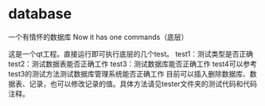 # database
一个有情怀的数据库
Now it has one commands（底层）

这是一个qt工程。直接运行即可执行底层的几个test。
test1：测试类型是否正确
test2：测试数据表能否正确工作
test3：测试数据库能否正确工作
test4可以参考test3的测试方法测试数据库管理系统能否正确工作
目前可以插入删除数据库、数据表、记录，也可以修改记录的值。具体方法请见tester文件夹的测试代码和代码注释。
